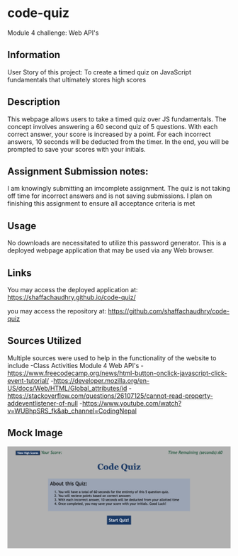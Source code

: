 # code-quiz
Module 4 challenge: Web API's

## Information
User Story of this project: 
To create a timed quiz on JavaScript fundamentals that ultimately stores high scores

## Description
This webpage allows users to take a timed quiz over JS fundamentals. The concept involves answering a 60 second quiz of 5 questions. With each correct answer, your score is increased by a point. For each incorrect answers, 10 seconds will be deducted from the timer. In the end, you will be prompted to save your scores with your initials. 

## Assignment Submission notes: 
I am knowingly submitting an imcomplete assignment. The quiz is not taking off time for incorrect answers and is not saving submissions.  I plan on finishing this assignment to ensure all acceptance criteria is met

## Usage 
No downloads are necessitated to utilize this password generator. This is a deployed webpage application that may be used via any Web browser. 

## Links
You may access the deployed application at: 
https://shaffachaudhry.github.io/code-quiz/

you may access the repository at: 
https://github.com/shaffachaudhry/code-quiz

## Sources Utilized 
Multiple sources were used to help in the functionality of the website to include 
-Class Activities Module 4 Web API's
-https://www.freecodecamp.org/news/html-button-onclick-javascript-click-event-tutorial/
-https://developer.mozilla.org/en-US/docs/Web/HTML/Global_attributes/id
-https://stackoverflow.com/questions/26107125/cannot-read-property-addeventlistener-of-null
-https://www.youtube.com/watch?v=WUBhpSRS_fk&ab_channel=CodingNepal


## Mock Image
![ A mock-up of the webpage](./assets/mock-up.png)